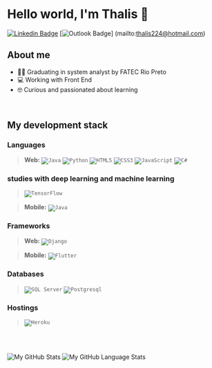 # Hello world, I'm Thalis 👋 #

[![Linkedin Badge](https://img.shields.io/badge/-Thalis_Uriel-blue?style=flat&logo=Linkedin&logoColor=white&link=https://www.linkedin.com/in/thalis-michelino-9b125813a/)](https://www.linkedin.com/in/thalis-michelino-9b125813a/)
[![Outlook Badge](https://img.shields.io/badge/thalis224@hotmail.com-0078D4?style=for-the-badge&logo=microsoft-outlook&logoColor=white&link=mailto:thalis224@hotmail.com)]
(mailto:thalis224@hotmail.com)

## About me ##

- 👨‍💻 Graduating in system analyst by FATEC Rio Preto
- 💻 Working with Front End
- 🤓 Curious and passionated about learning

<br />

## My development stack ##
### Languages ###
> **Web:**
> <code><img alt="Java" src="https://img.shields.io/badge/java-%23ED8B00.svg?&style=for-the-badge&logo=java&logoColor=white"/></code>
> <code><img alt="Python" src="https://img.shields.io/badge/Python-3776AB?style=for-the-badge&logo=python&logoColor=white"/></code>
> <code><img alt="HTML5" src="https://img.shields.io/badge/html5-%23E34F26.svg?&style=for-the-badge&logo=html5&logoColor=white"/></code>
> <code><img alt="CSS3" src="https://img.shields.io/badge/css3-%231572B6.svg?&style=for-the-badge&logo=css3&logoColor=white"/></code>
> <code><img alt="JavaScript" src="https://img.shields.io/badge/javascript-%23323330.svg?&style=for-the-badge&logo=javascript&logoColor=%23F7DF1E"/></code>
> <code><img alt="C#" src="https://img.shields.io/badge/C%23-239120?style=for-the-badge&logo=c-sharp&logoColor=white"/></code>

### studies with deep learning and machine learning ###
> <code><img alt="TensorFlow" src="https://badges.aleen42.com/src/tensorflow.svg"/></code>

> **Mobile:**
> <code><img alt="Java" src="	https://img.shields.io/badge/Java-ED8B00?style=for-the-badge&logo=java&logoColor=white"/></code>

### Frameworks ###
> **Web:**
> <code><img alt="Django" src="https://img.shields.io/badge/Django-092E20?style=for-the-badge&logo=django&logoColor=white"/></code>

> **Mobile:**
> <code><img alt="Flutter" src="https://img.shields.io/badge/Flutter-02569B?style=for-the-badge&logo=flutter&logoColor=white"/></code>

### Databases ###
> <code><img alt="SQL Server" src="https://img.shields.io/badge/-SQL%20SERVER-red"/></code>
> <code><img alt="Postgresql" src ="https://img.shields.io/badge/postgres-%23316192.svg?style=for-the-badge&logo=postgresql&logoColor=white"/></code>

### Hostings ###
> <code><img alt="Heroku" src="https://img.shields.io/badge/heroku-%23430098.svg?style=for-the-badge&logo=heroku&logoColor=white"/></code>

<br />
<br />

![My GitHub Stats](https://github-readme-stats.vercel.app/api/?username=ThalisDev&count_private=true&theme=tokyonight&showicons=true&hide=stars,issues)
![My GitHub Language Stats](https://github-readme-stats.vercel.app/api/top-langs/?username=ThalisDev&langs_count=5&theme=tokyonight&hide=php,blade&layout=compact)

